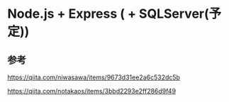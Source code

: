 # Node.js + Express ( + SQLServer(予定))


## 参考

https://qiita.com/niwasawa/items/9673d31ee2a6c532dc5b

https://qiita.com/notakaos/items/3bbd2293e2ff286d9f49